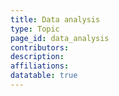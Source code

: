 ```yaml
---
title: Data analysis
type: Topic
page_id: data_analysis
contributors: 
description: 
affiliations: 
datatable: true
---
```

